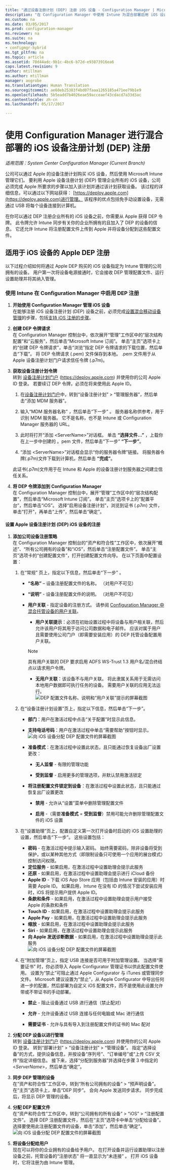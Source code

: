```yaml
---
title: "通过设备注册计划 (DEP) 注册 iOS 设备 - Configuration Manager | Microsoft Docs"
description: "在 Configuration Manager 中使用 Intune 为混合部署启用 iOS 设备注册计划 (DEP) 注册。"
ms.custom: na
ms.date: 03/05/2017
ms.prod: configuration-manager
ms.reviewer: na
ms.suite: na
ms.technology:
- configmgr-hybrid
ms.tgt_pltfrm: na
ms.topic: article
ms.assetid: 78d44adc-9b1c-4bc6-b72d-e93873916ea6
caps.latest.revision: 9
author: mtillman
ms.author: mtillman
manager: angrobe
ms.translationtype: Human Translation
ms.sourcegitcommit: ae60eb25383f4bd07faaa1265185a471ee79b1e9
ms.openlocfilehash: 5b5eadd7b4026eae59acceaef43cdacd7a33d3ac
ms.contentlocale: zh-cn
ms.lasthandoff: 05/17/2017

---
```

# <a name="ios-device-enrollment-program-dep-enrollment-for-hybrid-deployments-with-configuration-manager"></a>使用 Configuration Manager 进行混合部署的 iOS 设备注册计划 (DEP) 注册

*适用范围：System Center Configuration Manager (Current Branch)*

公司可以通过 Apple 的设备注册计划购买 iOS 设备，然后使用 Microsoft Intune 管理它们。 要利用 Apple 设备注册计划 (DEP) 管理企业所有的 iOS 设备，公司必须完成 Apple 所要求的步骤以加入该计划并通过该计划获取设备。 该过程的详细信息，可以通过以下网站获得：  [https://deploy.apple.com](https://deploy.apple.com)进行管理。 该程序的优点包括免手动设置设备，无需通过 USB 将每个设备连接到计算机。  

 在你可以通过 DEP 注册企业所有的 iOS 设备之前，你需要从 Apple 获得 DEP 令牌。 此令牌允许 Intune 同步有关你的企业所拥有的且加入了 DEP 的设备的信息。 它还允许 Intune 将注册配置文件上传到 Apple 并将设备分配到这些配置文件。  

## <a name="apple-dep-enrollment-for-ios-devices"></a>适用于 iOS 设备的 Apple DEP 注册  
 以下过程介绍如何将通过 Apple DEP 购买的 iOS 设备指定为 Intune 管理的公司拥有的设备。 用户第一次将设备电源接通时，它会接收 DEP 管理配置文件、运行设置助理并将其纳入管理。  

###  <a name="enable-dep-enrollment-in-configuration-manager-with-intune"></a>使用 Intune 在 Configuration Manager 中启用 DEP 注册  

1.  **开始使用 Configuration Manager 管理 iOS 设备**   
    在能够注册 iOS 设备注册计划 (DEP) 设备之前，必须完成[设置混合移动设备管理](../../mdm/deploy-use/setup-hybrid-mdm.md)的步骤，包括[支持 iOS 注册的步骤](../deploy-use/enroll-hybrid-ios-mac.md)。

2.  **创建 DEP 令牌请求**   
    在 Configuration Manager 控制台中，依次展开“管理”工作区中的“层次结构配置”和“云服务”，然后单击“Microsoft Intune 订阅”。 单击“主页”选项卡上的“创建 DEP 令牌请求”，单击“浏览”指定 DEP 令牌请求的下载位置，然后单击“下载”。 将 DEP 令牌请求 (.pem) 文件保存到本地。 .pem 文件用于从 Apple 设备注册计划门户请求信任令牌 (.p7m)。  

3.  **获取设备注册计划令牌**   
    转到 [设备注册计划门户](https://deploy.apple.com) (https://deploy.apple.com) 并使用你的公司 Apple ID 登录。 若要续订 DEP 令牌，必须在将来使用此 Apple ID。  

    1.  在[设备注册计划门户](https://deploy.apple.com)中，转到“设备注册计划” > “管理服务器”，然后单击“添加 MDM 服务器”。  

    2.  输入“MDM 服务器名称” ，然后单击“下一步” 。 服务器名称供参考，用于识别 MDM 服务器。 它不是名称，也不是 Intune 或 Configuration Manager 服务器的 URL。  

    3.  此时将打开“添加 <ServerName\>”对话框。 单击 **“选择文件...”** ，上载你在上一步中创建的 。pem 文件，然后单击“下一步” **“下一步”**。  

    4.  “添加 <ServerName\>”对话框会显示“你的服务器令牌”链接。 将服务器令牌(.p7m)文件下载到计算机，然后单击 **“完成”**。  

     此证书(.p7m)文件用于在 Intune 和 Apple 的设备注册计划服务器之间建立信任关系。  

4.  **将 DEP 令牌添加到 Configuration Manager**   
    在 Configuration Manager 控制台中，展开“管理”工作区中的“层次结构配置”，然后单击“Microsoft Intune 订阅”。 单击“主页”选项卡上的“配置平台”，然后单击“iOS”。 选择“启用设备注册计划”，浏览到证书 (.p7m) 文件，单击“打开”，再单击“上传”，然后单击“确定”。  

#### <a name="set-up-enrollment-for-apple-device-enrollment-program-dep-ios-devices"></a>设置 Apple 设备注册计划 (DEP) iOS 设备的注册  

1.  **添加公司设备注册策略**   
    在 Configuration Manager 控制台的“资产和符合性”工作区中，依次展开“概述”、“所有公司拥有的设备”和“iOS”，然后单击“注册配置文件”。 单击“主页”选项卡的“创建配置文件”，打开创建配置文件向导。 在以下页面中配置设置：  

    1.  在“常规”  页上，指定以下信息，然后单击“下一步” 。  

        -   **“名称”** – 设备注册配置文件的名称。 （对用户不可见）  

        -   **“说明”** - 设备注册配置文件的说明。 （对用户不可见）  

        -   **用户关联** - 指定设备的注册方式。 请参阅 [Configuration Manager 中混合托管设备的用户关联](../../mdm/deploy-use/user-affinity-for-hybrid-managed-devices.md)。  

            -   **用户关联提示**：必须在初始设置过程中将设备与用户相关联，然后允许该用户将其用于访问公司数据和电子邮件。  应该对属于用户且需要使用公司门户（即需要安装应用）的 DEP 托管设备配置用户关联。  

            > [!NOTE]
            > 具有用户关联的 DEP 要求启用 ADFS WS-Trust 1.3 用户名/混合终结点以请求用户令牌。

            -   **无用户关联**：该设备不与用户关联。 将此隶属关系用于无需访问本地用户数据即可执行任务的设备。 需要用户关联的应用无法运行。  
             ![DEP 配置文件名称、说明和“用户关联”提示的屏幕截图](../media/dep-general.png)

    2.  在“设备注册计划设置”页上，指定以下信息，然后单击“下一步”。  

        -   **部门**：用户在激活过程中点击“关于配置”时显示此信息。  

        -   **支持电话号码**：用户在激活过程中单击“需要帮助”按钮时显示。
       ![向 iOS 设备分配 DEP 配置文件的屏幕截图](../media/dep-settings.png)

        -   **准备模式**：在激活过程中设置此状态，且只能通过恢复设备出厂设置更改：  

            -   **无人监督** - 有限的管理功能  

            -   **受到监督** - 启用更多的管理选项，并默认禁用激活锁定  

        -   **将注册配置文件锁定到设备**：在激活过程中设置此状态，且只能通过恢复出厂设置更改  

            -   **禁用** - 允许从“设置”菜单中删除管理配置文件  

            -   **启用** -（需要**准备模式** = **受到监督**）禁用可能允许删除管理配置文件的 iOS 设置  

    3.  在“设置助理”页上，配置自定义第一次打开设备时启动的 iOS 设置助理的设置，然后单击“下一步”。 这些设置包括：  
        -   **密码** - 在激活过程中提示输入密码。 始终需要密码，除非设备将受到保护，或以某种其他方式（即限制设备只可使用一个应用的展台模式）控制访问权限。  
        -   **定位服务** - 如果启用，在激活过程中设置助理会提示此服务  
        -   **还原** - 如果启用，在激活过程中设置助理会提示进行 iCloud 备份  
        -   **Apple ID** - 下载 iOS App Store 应用（包括由 Intune 安装的应用）时需要 Apple ID。 如果启用，Intune 在没有 ID 的情况下尝试安装应用时，iOS 将提示用户提供 Apple ID。  
        -   **条款和条件** - 如果启用，在激活过程中设置助理会提示用户接受 Apple 的条款和条件  
        -   **Touch ID** - 如果启用，在激活过程中设置助理会提示此服务
        -   **Apple Pay** - 如果启用，在激活过程中设置助理会提示此服务
        -   **缩放** - 如果启用，在激活过程中设置助理会提示此服务
        -   **Siri** - 如果启用，在激活过程中设置助理会提示此服务  
        -   **向 Apple 发送诊断数据** - 如果启用，在激活过程中设置助理会提示此服务  
        ![向 iOS 设备分配 DEP 配置文件的屏幕截图](../media/dep-setup-assistant.png)

    4.  在“附加管理”页上，指定 USB 连接是否可用于附加管理设置。 当选择“需要证书” 时，你必须导入 Apple Configurator 管理证书以供此配置文件使用。  设置为“禁止”可阻止通过 Apple Configurator 与 iTunes 或管理同步文件。 Microsoft 建议设置为“禁止”，从 Apple Configurator 中导出任何进一步的配置，然后部署为自定义 iOS 配置文件，而不是使用此设置允许带或不带证书的手动部署。  

        -   **禁止** - 阻止设备通过 USB 进行通信（禁止配对）  

        -   **允许** - 允许设备通过 USB 连接与任何电脑或 Mac 进行通信  

        -   **需要证书** - 允许与具有导入到注册配置文件的证书的 Mac 配对  

2.  **分配 DEP 设备以进行管理**   
    转到 [设备注册计划门户](https://deploy.apple.com) (https://deploy.apple.com) 并使用你的公司 Apple ID 登录。 转到“部署计划” > “设备注册计划” > “管理设备”。 指定“选择设备”的方式，提供设备信息，并按设备“序列号”、“订单编号”或“上传 CSV 文件”指定详细信息。 接下来，选择“分配到服务器”并选择在步骤 3 中指定的 <*ServerName*>，然后单击“确定”。  

3.  **同步 DEP 管理的设备**   
    在“资产和符合性”工作区中，转到“所有公司拥有的设备” > “预声明设备”。 在“主页”选项卡上，单击“DEP 同步”。 会向 Apple 发送同步请求。 同步完成后，将显示 DEP 管理的设备。

4.  **分配 DEP 配置文件**<br>在“资产和符合性”工作区中，转到“公司拥有的所有设备” > “iOS” > “注册配置文件”。 选择 DEP 注册配置文件，然后在“主页”选项卡中单击“分配给设备”。 选择要使用此注册配置文件的设备，单击“添加”，然后单击“确定”。   
     ![向 iOS 设备分配 DEP 配置文件的屏幕截图](../media/dep-assign-profile.png)

5.  **将设备分配给用户**   
    现在可以将你的企业拥有的设备给予用户。 在打开设备并运行设置助理以注册设备之前，托管设备的“注册状态”  将一直显示为“未连接”  。 打开 iOS 设备时，它将注册为由 Intune 管理。

